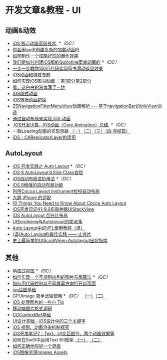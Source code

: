 # 开发文章&教程 - UI
## 动画&动效
- [iOS 核心动画高级技术 ][1] _\*（OC）_
- [你会用swift创建复杂的加载动画吗][2]
- [如何制作一个炫酷好玩的爆炸效果][3]
- [我们是如何创建iOS版的Guillotine菜单动画的][4] _\*（OC）_
- [一步一步教你150行代码实现简书滑动返回效果][5]
- [iOS动画和特效专题][6]
- 如何实现iOS图书动画 ：[第1部分][7][第2部分][8]
- [看，这白白的液体滴了一地][9]
- [IOS隐式动画][10]
- [iOS转场动画初探][11]
- [ZSNavigationFilterMenuView动画解析 --- 基于navigationBar的titleView创造][12]
- [通过自动布局来实现 iOS 动画][13]
- [ IOS开发UI篇--IOS动画（Core Animation）总结 ][14] _\*（OC）_
- 一款Loading动画的实现思路 [（一）][15][（二）][16][（三）][17][（四·完结篇）][18]
- [iOS - CAReplicatorLayer的运用][19]

## AutoLayout
- [iOS 开发实践之 Auto Layout][20] _\*（OC）_
- [iOS 8 AutoLayout与Size Class自悟][21]
- [iOS自动布局进阶用法][22] _\*（OC）_
- [iOS 8增强的自动布局功能][23]
- [利用Cocoa Layout Instrument检视自动布局][24]
- [大屏 iPhone 的适配][25]
- [10 Things You Need to Know About Cocoa Auto Layout][26]
- [iOS开发日记41-9.0布局神器UIStackView][27]
- [iOS AutoLayout 百分比布局][28]
- [UIScrollview与Autolayout的那点事][29]
- [Auto Layout中的VFL使用教程（译）][30]
- [(译)Auto Layout的最佳实践 —— 止疼片][31]
- [史上最简单的UIScrollView+Autolayout出坑指南][32]


## 其他
- [响应式视图][33] _\*（OC）_
- [如何实现一个不规则排列的图片布局算法][34] _\*（OC）_
- [如何用代码控制以不同屏幕方向打开新页面][35]
- [ios绘图基础][36]
- GPUImage 简单滤镜使用 _\*（OC）_ [（一）][37][（二）][38]
- [iOS 处理图片的一些小 Tip][39]
- [移动端图片格式调研][40]
- [CGContextRef基础][41]
- [UI设计基础－iOS设计中的三个关键字][42]
- [iOS 视图、动画渲染机制探究][43]
- [iOS开发笔记7：Text、UI交互细节、两个动画效果等][44]
- 如何在Swift中运用Text Kit框架 [（一）][45] [（二）][46]
- [如何正确地写好一个界面][47]
- [iOS图像资源Images Assets][48]

[1]:	http://wiki.jikexueyuan.com/project/ios-core-animation/
[2]:	http://www.cocoachina.com/swift/20150906/13327.html
[3]:	http://xxycode.com/ru-he-zhi-zuo-ge-xuan-ku-hao-wan-de-bao-zha-xiao-guo-2/
[4]:	http://hechen.info/2015/09/01/How-We-Created-Guillotine-Menu-Animation-for-iOS/
[5]:	http://www.jianshu.com/p/59be4551c418
[6]:	http://liuyanwei.jumppo.com/2015/10/29/iOS-animation-0.html
[7]:	http://www.devtf.cn/?p=1127 "如何实现iOS图书动画:第1部分"
[8]:	http://www.devtf.cn/?p=1129 "如何实现iOS图书动画-第2部分"
[9]:	http://pandara.xyz/2015/11/24/ios_water_drop/ "看，这白白的液体滴了一地"
[10]:	http://www.goofyy.com/blog/ios%e9%9a%90%e5%bc%8f%e5%8a%a8%e7%94%bb/ "IOS隐式动画"
[11]:	http://www.cnblogs.com/hxwj/p/5069806.html "iOS转场动画初探"
[12]:	http://www.jianshu.com/p/50f66a1136de "ZSNavigationFilterMenuView动画解析 --- 基于navigationBar的titleView创造"
[13]:	https://realm.io/cn/news/gotocph-marin-todorov-auto-layout-animations-ios/ "通过自动布局来实现 iOS 动画"
[14]:	http://blog.csdn.net/yixiangboy/article/details/47016829 "IOS开发UI篇--IOS动画（Core Animation）总结"
[15]:	http://www.jianshu.com/p/1c6a2de68753 "一款Loading动画的实现思路（一）"
[16]:	http://www.jianshu.com/p/0dac1208a7ad "一款Loading动画的实现思路（二）"
[17]:	http://www.jianshu.com/p/56448d3d3596 "一款Loading动画的实现思路（三）"
[18]:	http://www.jianshu.com/p/41f277682c91 "一款Loading动画的实现思路（四·完结篇）"
[19]:	http://www.jianshu.com/p/a927157ac62a "iOS - CAReplicatorLayer的运用"
[20]:	http://xuexuefeng.com/autolayout/
[21]:	http://www.hmttommy.com/2014/12/05/AutoLayout/
[22]:	http://www.cnblogs.com/dsxniubility/p/4266581.html
[23]:	http://mp.weixin.qq.com/s?__biz=MjM5OTM0MzIwMQ==&mid=206448996&idx=3&sn=895663ec96a8469820b54b6536975340#rd
[24]:	http://www.cocoachina.com/ios/20151105/13927.html
[25]:	http://blog.ibireme.com/2014/09/16/adapted_to_iphone6/ "大屏 iPhone 的适配"
[26]:	http://southpeak.github.io/blog/2015/08/31/translate-10-things-you-need-to-know-about-cocoa-auto-layout/
[27]:	http://www.cnblogs.com/Twisted-Fate/p/4923326.html "iOS开发日记41-9.0布局神器UIStackView"
[28]:	http://liumh.com/2015/09/27/ios-autolayout-multiplier/ "iOS AutoLayout 百分比布局"
[29]:	http://adad184.com/2015/12/01/scrollview-under-autolayout/ "UIScrollview与Autolayout的那点事"
[30]:	http://mmmmmax.wang/2015/12/11/Auto-Layout-Visual-Format-Language-Tutorial/ "Auto Layout中的VFL使用教程（译）"
[31]:	http://www.calios.gq/2015/12/14/%EF%BC%BB%E8%AF%91%EF%BC%BDAuto-Layout%E7%9A%84%E6%9C%80%E4%BD%B3%E5%AE%9E%E8%B7%B5-%E2%80%94%E2%80%94-%E6%AD%A2%E7%96%BC%E7%89%87/ "［译］Auto Layout的最佳实践 —— 止疼片"
[32]:	http://bestswifter.com/blog/2015/12/21/shi-shang-zui-jian-dan-de-uiscrollview-plus-autolayoutchu-keng-zhi-nan/ "史上最简单的UIScrollView+Autolayout出坑指南"
[33]:	http://objccn.io/issue-22-5/
[34]:	http://kittenyang.com/layout-algorithm
[35]:	https://lvwenhan.com/ios/458.html
[36]:	http://liuyanwei.jumppo.com/2015/07/25/ios-draw-base.html
[37]:	http://www.cnblogs.com/salam/p/4980992.html "GPUImage简单滤镜使用（一）"
[38]:	http://www.cnblogs.com/salam/p/4981276.html "GPUImage简单滤镜使用（二）"
[39]:	http://blog.ibireme.com/2015/11/02/ios_image_tips/ "iOS 处理图片的一些小 Tip"
[40]:	http://blog.ibireme.com/2015/11/02/mobile_image_benchmark/
[41]:	https://mp.weixin.qq.com/s?__biz=MzAwMjYwMTAwNw==&mid=402342027&idx=1&sn=ba413699626cf1880e33f10a183a343c&scene=1&srcid=1130XiEHdiK5oNxdxzzL7CD7&key=ff7411024a07f3eb866bf44c61ee35e19fa0fb581392747ff93ab9adcc0007fb6f5d843d1fe8cf93ac2be933ed3575de&ascene=0&uin=MjY5MzMxNTMwMQ%3D%3D
[42]:	http://www.cocoachina.com/design/20151214/14680.html
[43]:	http://segmentfault.com/a/1190000004164291 "iOS 视图、动画渲染机制探究"
[44]:	http://www.cnblogs.com/colinhou/p/5062502.html "iOS开发笔记7：Text、UI交互细节、两个动画效果等"
[45]:	http://www.devtalking.com/articles/text-kit-tutorial-in-swift-1/ "如何在Swift中运用Text Kit框架（一） October 31, 2014"
[46]:	http://www.devtalking.com/articles/text-kit-tutorial-in-swift-2/ "如何在Swift中运用Text Kit框架（二） December 11, 2014"
[47]:	http://oncenote.com/2015/12/08/How-to-build-UI/ "如何正确地写好一个界面"
[48]:	http://www.cnblogs.com/jgCho/p/5089009.html "iOS图像资源Images Assets"